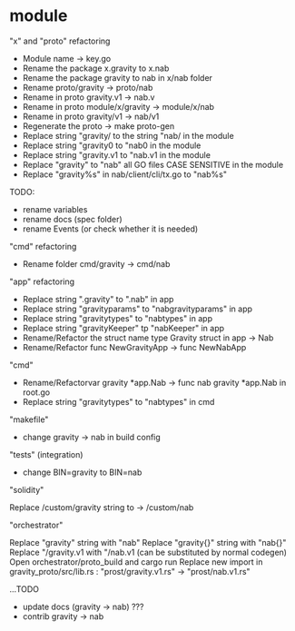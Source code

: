 # module

"x" and "proto" refactoring

* Module name -> key.go
* Rename the package x.gravity to x.nab
* Rename the package gravity to nab in x/nab folder 
* Rename proto/gravity -> proto/nab
* Rename in proto gravity.v1 -> nab.v
* Rename in proto module/x/gravity -> module/x/nab
* Rename in proto gravity/v1 -> nab/v1
* Regenerate the proto -> make proto-gen
* Replace string "gravity/ to the string "nab/ in the module
* Replace string "gravity0 to "nab0 in the module
* Replace string "gravity.v1 to "nab.v1 in the module 
* Replace "gravity" to "nab" all GO files CASE SENSITIVE in the module
* Replace "gravity%s" in nab/client/cli/tx.go to "nab%s"

TODO:
- rename variables
- rename docs (spec folder)
- rename Events (or check whether it is needed)

"cmd" refactoring   

* Rename folder cmd/gravity -> cmd/nab
  
"app" refactoring

* Replace string ".gravity" to ".nab" in app
* Replace string "gravityparams" to "nabgravityparams" in app
* Replace string "gravitytypes" to "nabtypes" in app
* Replace string "gravityKeeper" tp "nabKeeper" in app
* Rename/Refactor the struct name type Gravity struct in app -> Nab
* Rename/Refactor func NewGravityApp -> func NewNabApp
  
"cmd"

* Rename/Refactorvar gravity *app.Nab -> func nab gravity *app.Nab in root.go
* Replace string "gravitytypes" to "nabtypes" in cmd


"makefile"

* change gravity -> nab in build config

"tests" (integration)

* change BIN=gravity to BIN=nab

"solidity"

Replace /custom/gravity string to -> /custom/nab

"orchestrator"

Replace "gravity" string with "nab"
Replace "gravity{}" string with "nab{}"
Replace "/gravity.v1 with "/nab.v1   (can be substituted by normal codegen)
Open orchestrator/proto_build  and cargo run 
Replace new import in  gravity_proto/src/lib.rs  : "prost/gravity.v1.rs" -> "prost/nab.v1.rs"

...TODO

* update docs (gravity -> nab) ???
* contrib gravity -> nab